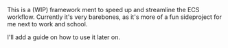 This is a (WIP) framework ment to speed up and streamline the ECS workflow.
Currently it's very barebones, as it's more of a fun sideproject for me next to work and school.

I'll add a guide on how to use it later on.
